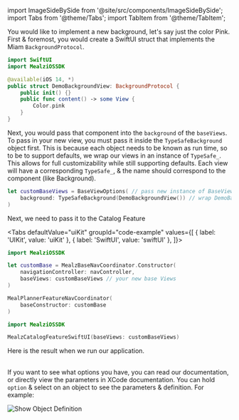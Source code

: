 import ImageSideBySide from '@site/src/components/ImageSideBySide';
import Tabs from '@theme/Tabs';
import TabItem from '@theme/TabItem';

You would like to implement a new background, let's say just the color Pink.
First & foremost, you would create a SwiftUI struct that implements the Miam `BackgroundProtocol`.

```swift
import SwiftUI
import MealziOSSDK

@available(iOS 14, *)
public struct DemoBackgroundView: BackgroundProtocol {
    public init() {}
    public func content() -> some View {
        Color.pink
    }
}
```

Next, you would pass that component into the `background` of the `baseViews`.
To pass in your new view, you must pass it inside the `TypeSafeBackground` object first.
This is because each object needs to be known as run time, so to be to support defaults, we wrap our views in an instance of `TypeSafe_`.
This allows for full customizability while still supporting defaults.
Each view will have a corresponding `TypeSafe_`, & the name should correspond to the component (like Background).

```swift
let customBaseViews = BaseViewOptions( // pass new instance of BaseViewOptions
    background: TypeSafeBackground(DemoBackgroundView()) // wrap DemoBackgroundView() in TypeSafe
)
```

Next, we need to pass it to the Catalog Feature

<Tabs
defaultValue="uiKit"
groupId="code-example"
values={[
{ label: 'UIKit', value: 'uiKit' },
{ label: 'SwiftUI', value: 'swiftUI' },
]}>

<TabItem value="uiKit">

```swift
import MealziOSSDK

let customBase = MealzBaseNavCoordinator.Constructor(
    navigationController: navController,
    baseViews: customBaseViews // your new base Views
)

MealPlannerFeatureNavCoordinator(
    baseConstructor: customBase
)
```
</TabItem>
<TabItem value="swiftUI">

```swift
import MealziOSSDK

MealzCatalogFeatureSwiftUI(baseViews: customBaseViews)
```
</TabItem>
</Tabs>

Here is the result when we run our application.
<ImageSideBySide 
firstUrl="https://storage.googleapis.com/assets.miam.tech/kmm_documentation/ios/customization/background.png"
firstAlt="New Background"
firstCaption="New Background on Catalog while loading"
firstImageMaxWidth="250px"
secondUrl="https://storage.googleapis.com/assets.miam.tech/kmm_documentation/ios/customization/background_with_meals.png"
secondAlt="New Background"
secondCaption="New Background on Catalog with Recipes"
secondImageMaxWidth="250px"
/>
<br /> <br />

If you want to see what options you have, you can read our documentation, or directly view the parameters in XCode documentation.
You can hold `option` & select on an object to see the parameters & definition.
For example:

![Show Object Definition](https://storage.googleapis.com/assets.miam.tech/kmm_documentation/ios/customization/object_definition.png "Option with press")
